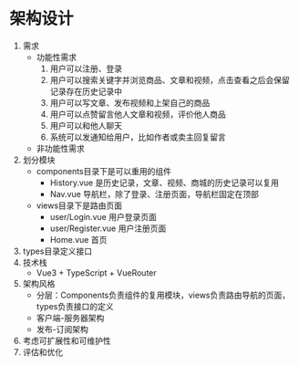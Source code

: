 # 架构设计
1. 需求
   - 功能性需求
     1. 用户可以注册、登录
     2. 用户可以搜索关键字并浏览商品、文章和视频，点击查看之后会保留记录存在历史记录中
     3. 用户可以写文章、发布视频和上架自己的商品
     4. 用户可以点赞留言他人文章和视频，评价他人商品
     5. 用户可以和他人聊天
     6. 系统可以发通知给用户，比如作者或卖主回复留言
   - 非功能性需求
2. 划分模块
   - components目录下是可以重用的组件
     - History.vue 是历史记录，文章、视频、商城的历史记录可以复用
     - Nav.vue 导航栏，除了登录、注册页面，导航栏固定在顶部
   - views目录下是路由页面
     - user/Login.vue 用户登录页面
     - user/Register.vue 用户注册页面
     - Home.vue 首页
3. types目录定义接口
4. 技术栈
   - Vue3 + TypeScript + VueRouter
5. 架构风格
   - 分层：Components负责组件的复用模块，views负责路由导航的页面，types负责接口的定义
   - 客户端-服务器架构
   - 发布-订阅架构
6. 考虑可扩展性和可维护性
7. 评估和优化